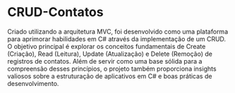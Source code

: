 # CRUD-Contatos
Criado utilizando a arquitetura MVC, foi desenvolvido como uma plataforma para aprimorar habilidades em C# através da implementação de um CRUD. O objetivo principal é explorar os conceitos fundamentais de Create (Criação), Read (Leitura), Update (Atualização) e Delete (Remoção) de registros de contatos. Além de servir como uma base sólida para a compreensão desses princípios, o projeto também proporciona insights valiosos sobre a estruturação de aplicativos em C# e boas práticas de desenvolvimento.
